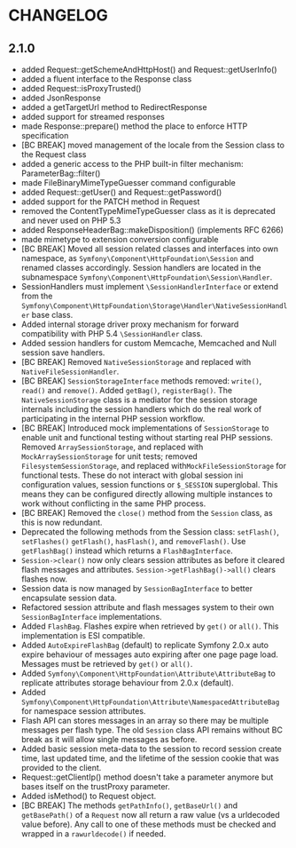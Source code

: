 CHANGELOG
=========

2.1.0
-----

 * added Request::getSchemeAndHttpHost() and Request::getUserInfo()
 * added a fluent interface to the Response class
 * added Request::isProxyTrusted()
 * added JsonResponse
 * added a getTargetUrl method to RedirectResponse
 * added support for streamed responses
 * made Response::prepare() method the place to enforce HTTP specification
 * [BC BREAK] moved management of the locale from the Session class to the Request class
 * added a generic access to the PHP built-in filter mechanism: ParameterBag::filter()
 * made FileBinaryMimeTypeGuesser command configurable
 * added Request::getUser() and Request::getPassword()
 * added support for the PATCH method in Request
 * removed the ContentTypeMimeTypeGuesser class as it is deprecated and never used on PHP 5.3
 * added ResponseHeaderBag::makeDisposition() (implements RFC 6266)
 * made mimetype to extension conversion configurable
 * [BC BREAK] Moved all session related classes and interfaces into own namespace, as
	 `Symfony\Component\HttpFoundation\Session` and renamed classes accordingly.
	 Session handlers are located in the subnamespace `Symfony\Component\HttpFoundation\Session\Handler`.
 * SessionHandlers must implement `\SessionHandlerInterface` or extend from the
	 `Symfony\Component\HttpFoundation\Storage\Handler\NativeSessionHandler` base class.
 * Added internal storage driver proxy mechanism for forward compatibility with
	 PHP 5.4 `\SessionHandler` class.
 * Added session handlers for custom Memcache, Memcached and Null session save handlers.
 * [BC BREAK] Removed `NativeSessionStorage` and replaced with `NativeFileSessionHandler`.
 * [BC BREAK] `SessionStorageInterface` methods removed: `write()`, `read()` and
	 `remove()`.	Added `getBag()`, `registerBag()`.	The `NativeSessionStorage` class
	 is a mediator for the session storage internals including the session handlers
	 which do the real work of participating in the internal PHP session workflow.
 * [BC BREAK] Introduced mock implementations of `SessionStorage` to enable unit
	 and functional testing without starting real PHP sessions.	Removed
	 `ArraySessionStorage`, and replaced with `MockArraySessionStorage` for unit
	 tests; removed `FilesystemSessionStorage`, and replaced with`MockFileSessionStorage`
	 for functional tests.	These do not interact with global session ini
	 configuration values, session functions or `$_SESSION` superglobal. This means
	 they can be configured directly allowing multiple instances to work without
	 conflicting in the same PHP process.
 * [BC BREAK] Removed the `close()` method from the `Session` class, as this is
	 now redundant.
 * Deprecated the following methods from the Session class: `setFlash()`, `setFlashes()`
	 `getFlash()`, `hasFlash()`, and `removeFlash()`. Use `getFlashBag()` instead
	 which returns a `FlashBagInterface`.
 * `Session->clear()` now only clears session attributes as before it cleared
	 flash messages and attributes. `Session->getFlashBag()->all()` clears flashes now.
 * Session data is now managed by `SessionBagInterface` to better encapsulate
	 session data.
 * Refactored session attribute and flash messages system to their own
	`SessionBagInterface` implementations.
 * Added `FlashBag`. Flashes expire when retrieved by `get()` or `all()`. This
	 implementation is ESI compatible.
 * Added `AutoExpireFlashBag` (default) to replicate Symfony 2.0.x auto expire
	 behaviour of messages auto expiring after one page page load.	Messages must
	 be retrieved by `get()` or `all()`.
 * Added `Symfony\Component\HttpFoundation\Attribute\AttributeBag` to replicate
	 attributes storage behaviour from 2.0.x (default).
 * Added `Symfony\Component\HttpFoundation\Attribute\NamespacedAttributeBag` for
	 namespace session attributes.
 * Flash API can stores messages in an array so there may be multiple messages
	 per flash type.	The old `Session` class API remains without BC break as it
	 will allow single messages as before.
 * Added basic session meta-data to the session to record session create time,
	 last updated time, and the lifetime of the session cookie that was provided
	 to the client.
 * Request::getClientIp() method doesn't take a parameter anymore but bases
	 itself on the trustProxy parameter.
 * Added isMethod() to Request object.
 * [BC BREAK] The methods `getPathInfo()`, `getBaseUrl()` and `getBasePath()` of
	 a `Request` now all return a raw value (vs a urldecoded value before). Any call
	 to one of these methods must be checked and wrapped in a `rawurldecode()` if
	 needed.
